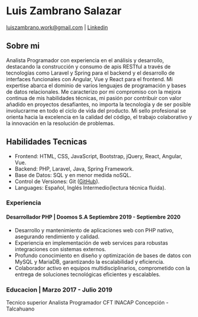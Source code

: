 # Luis Zambrano Salazar
luiszambrano.work@gmail.com | [Linkedin](https://www.linkedin.com/in/luiszambranowork/)

## Sobre mi
Analista Programador con experiencia en el análisis y desarrollo, destacando la construcción y consumo
de apis RESTful a través de tecnologías como Laravel y Spring para el backend y el desarrollo de
interfaces funcionales con Angular, Vue y React para el frontend. Mi expertise abarca el dominio de varios
lenguajes de programación y bases de datos relacionales. Me caracterizo por mi compromiso con la
mejora continua de mis habilidades técnicas, mi pasión por contribuir con valor añadido en proyectos
desafiantes, no importa la tecnología y de ser posible involucrarme en todo el ciclo de vida del producto.
Mi sello profesional se orienta hacia la excelencia en la calidad del código, el trabajo colaborativo y la
innovación en la resolución de problemas.

## Habilidades Tecnicas
- Frontend: HTML, CSS, JavaScript, Bootstrap, jQuery, React, Angular, Vue.
- Backend: PHP, Laravel, Java, Spring Framework.
- Base de Datos: SQL y en menor medida noSQL.
- Control de Versiones: Git ([GitHub](https://github.com/LuisWork)).
- Languages: Español, Inglés Intermedio(lectura técnica fluida).

### Experiencia 

#### Desarrollador PHP | Doomos S.A Septiembre 2019 - Septiembre 2020
- Desarrollo y mantenimiento de aplicaciones web con PHP nativo, asegurando rendimiento y calidad.
- Experiencia en implementación de web services para robustas integraciones con sistemas externos.
- Profundo conocimiento en diseño y optimización de bases de datos con MySQL y MariaDB, garantizando la escalabilidad y eficiencia.
- Colaborador activo en equipos multidisciplinarios, comprometido con la entrega de soluciones tecnológicas eficientes y escalables.

### Educacion | Marzo 2017 - Julio 2019
Tecnico superior Analista Programador
CFT INACAP Concepción - Talcahuano
